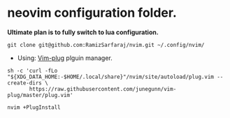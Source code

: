 # neovim configuration folder.

**Ultimate plan is to fully switch to lua configuration.**

```clone
git clone git@github.com:RamizSarfaraj/nvim.git ~/.config/nvim/
```


* Using: [Vim-plug](https://github.com/junegunn/vim-plug) plguin manager.

```
sh -c 'curl -fLo "${XDG_DATA_HOME:-$HOME/.local/share}"/nvim/site/autoload/plug.vim --create-dirs \
       https://raw.githubusercontent.com/junegunn/vim-plug/master/plug.vim'
```
```
nvim +PlugInstall
```

